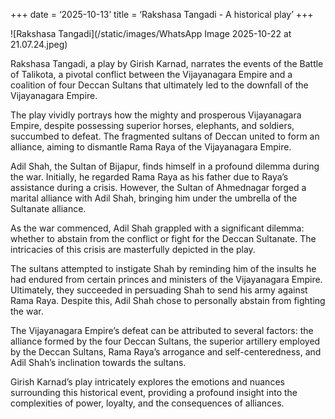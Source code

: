 +++
date = ‘2025-10-13’
title = ‘Rakshasa Tangadi - A historical play’ 
+++

![Rakshasa Tangadi](/static/images/WhatsApp Image 2025-10-22 at 21.07.24.jpeg)

Rakshasa Tangadi, a play by Girish Karnad, narrates the events of the Battle of Talikota, a pivotal conflict between the Vijayanagara Empire and a coalition of four Deccan Sultans that ultimately led to the downfall of the Vijayanagara Empire.

The play vividly portrays how the mighty and prosperous Vijayanagara Empire, despite possessing superior horses, elephants, and soldiers, succumbed to defeat. The fragmented sultans of Deccan united to form an alliance, aiming to dismantle Rama Raya of the Vijayanagara Empire.

Adil Shah, the Sultan of Bijapur, finds himself in a profound dilemma during the war. Initially, he regarded Rama Raya as his father due to Raya’s assistance during a crisis. However, the Sultan of Ahmednagar forged a marital alliance with Adil Shah, bringing him under the umbrella of the Sultanate alliance.

As the war commenced, Adil Shah grappled with a significant dilemma: whether to abstain from the conflict or fight for the Deccan Sultanate. The intricacies of this crisis are masterfully depicted in the play. 

The sultans attempted to instigate Shah by reminding him of the insults he had endured from certain princes and ministers of the Vijayanagara Empire. Ultimately, they succeeded in persuading Shah to send his army against Rama Raya. Despite this, Adil Shah chose to personally abstain from fighting the war.

The Vijayanagara Empire’s defeat can be attributed to several factors: the alliance formed by the four Deccan Sultans, the superior artillery employed by the Deccan Sultans, Rama Raya’s arrogance and self-centeredness, and Adil Shah’s inclination towards the sultans.

Girish Karnad’s play intricately explores the emotions and nuances surrounding this historical event, providing a profound insight into the complexities of power, loyalty, and the consequences of alliances.
